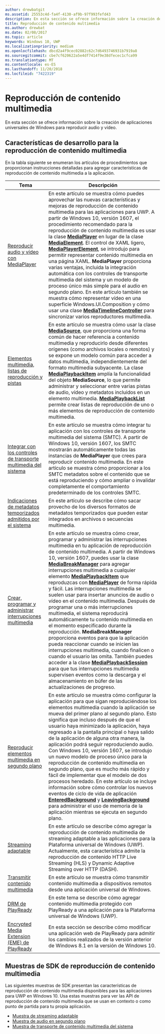 ```yaml
---
author: drewbatgit
ms.assetid: 25553c4d-fa4f-4130-af9b-97f993fefd43
description: En esta sección se ofrece información sobre la creación de aplicaciones universales de Windows para reproducir audio y vídeo.
title: Reproducción de contenido multimedia
ms.author: drewbat
ms.date: 02/08/2017
ms.topic: article
keywords: Windows 10, UWP
ms.localizationpriority: medium
ms.openlocfilehash: dbcd2a4f9cec02882c62c7d6493746931b7919a8
ms.sourcegitcommit: cbe7cf620622a5e4df7414f9e38dfecec1cfca99
ms.translationtype: MT
ms.contentlocale: es-ES
ms.lasthandoff: 11/20/2018
ms.locfileid: "7422319"
---
```

# <a name="media-playback"></a>Reproducción de contenido multimedia


En esta sección se ofrece información sobre la creación de aplicaciones universales de Windows para reproducir audio y vídeo. 

## <a name="media-playback-developer-features"></a>Características de desarrollo para la reproducción de contenido multimedia

En la tabla siguiente se enumeran los artículos de procedimientos que proporcionan instrucciones detalladas para agregar características de reproducción de contenido multimedia a la aplicación.
 
| Tema                                                                                             | Descripción                                                                                                                                                                                                                                                                                    |
|---------------------------------------------------------------------------------------------------|------------------------------------------------------------------------------------------------------------------------------------------------------------------------------------------------------------------------------------------------------------------------------------------------|
| [Reproducir audio y vídeo con MediaPlayer](play-audio-and-video-with-mediaplayer.md) | En este artículo se muestra cómo puedes aprovechar las nuevas características y mejoras de reproducción de contenido multimedia para las aplicaciones para UWP. A partir de Windows 10, versión 1607, el procedimiento recomendado para la reproducción de contenido multimedia es usar la clase [**MediaPlayer**](https://msdn.microsoft.com/library/windows/apps/Windows.Media.Playback.MediaPlayer) en lugar de la clase [**MediaElement**](https://msdn.microsoft.com/library/windows/apps/Windows.UI.Xaml.Controls.MediaElement). El control de XAML ligero, [**MediaPlayerElement**](https://msdn.microsoft.com/library/windows/apps/Windows.UI.Xaml.Controls.MediaPlayerElement), se introdujo para permitir representar contenido multimedia en una página XAML. **MediaPlayer** proporciona varias ventajas, incluida la integración automática con los controles de transporte multimedia del sistema y un modelo de proceso único más simple para el audio en segundo plano. En este artículo también se muestra cómo representar vídeo en una superficie Windows.UI.Composition y cómo usar una clase [**MediaTimelineController**](https://msdn.microsoft.com/library/windows/apps/Windows.Media.MediaTimelineController) para sincronizar varios reproductores multimedia.                                                                                                          |
| [Elementos multimedia, listas de reproducción y pistas](media-playback-with-mediasource.md)                         | En este artículo se muestra cómo usar la clase [**MediaSource**](https://msdn.microsoft.com/library/windows/apps/Windows.Media.Core.MediaSource), que proporciona una forma común de hacer referencia a contenido multimedia y reproducirlo desde diferentes orígenes (como archivos locales o remotos) y se expone un modelo común para acceder a datos multimedia, independientemente del formato multimedia subyacente. La clase [**MediaPlaybackItem**](https://msdn.microsoft.com/library/windows/apps/dn930939) amplía la funcionalidad del objeto **MediaSource**, lo que permite administrar y seleccionar entre varias pistas de audio, vídeo y metadatos incluidos en un elemento multimedia. [**MediaPlaybackList**](https://msdn.microsoft.com/library/windows/apps/dn930955) permite crear listas de reproducción de uno o más elementos de reproducción de contenido multimedia.                                                                                                               |
| [Integrar con los controles de transporte multimedia del sistema](integrate-with-systemmediatransportcontrols.md)                               | En este artículo se muestra cómo integrar tu aplicación con los controles de transporte multimedia del sistema (SMTC). A partir de Windows 10, versión 1607, los SMTC mostrarán automáticamente todas las instancias de **MediaPlayer** que crees para reproducir contenido multimedia. En este artículo se muestra cómo proporcionar a los SMTC metadatos sobre el contenido que se está reproduciendo y cómo ampliar o invalidar completamente el comportamiento predeterminado de los controles SMTC.                                   |
| [Indicaciones de metadatos temporizados admitidos por el sistema](system-supported-metadata-cues.md)                               | En este artículo se describe cómo sacar provecho de los diversos formatos de metadatos temporizados que pueden estar integrados en archivos o secuencias multimedia.                                   |
| [Crear, programar y administrar interrupciones multimedia](create-schedule-and-manage-media-breaks.md)                                                                             | En este artículo se muestra cómo crear, programar y administrar las interrupciones multimedia en tu aplicación de reproducción de contenido multimedia. A partir de Windows 10, versión 1607, puedes usar la clase [**MediaBreakManager**](https://msdn.microsoft.com/library/windows/apps/Windows.Media.Playback.MediaBreakManager) para agregar interrupciones multimedia a cualquier elemento [**MediaPlaybackItem**](https://msdn.microsoft.com/library/windows/apps/Windows.Media.Playback.MediaPlaybackItem) que reproduzcas con [**MediaPlayer**](https://msdn.microsoft.com/library/windows/apps/Windows.Media.Playback.MediaPlayer) de forma rápida y fácil. Las interrupciones multimedia se suelen usar para insertar anuncios de audio o vídeo en el contenido multimedia. Después de programar una o más interrupciones multimedia, el sistema reproducirá automáticamente tu contenido multimedia en el momento especificado durante la reproducción. **MediaBreakManager** proporciona eventos para que la aplicación pueda reaccionar cuando se inicien las interrupciones multimedia, cuando finalicen o cuando el usuario las omita. También puedes acceder a la clase [**MediaPlaybackSession**](https://msdn.microsoft.com/library/windows/apps/Windows.Media.Playback.MediaPlaybackSession) para que tus interrupciones multimedia supervisen eventos como la descarga y el almacenamiento en búfer de las actualizaciones de progreso.                                                                                                                     |
| [Reproducir elementos multimedia en segundo plano](background-audio.md)                                                                             | En este artículo se muestra cómo configurar la aplicación para que sigan reproduciéndose los elementos multimedia cuando la aplicación se mueva del primer plano al segundo plano. Esto significa que incluso después de que el usuario haya minimizado la aplicación, haya regresado a la pantalla principal o haya salido de la aplicación de alguna otra manera, la aplicación podrá seguir reproduciendo audio. Con Windows 10, versión 1607, se introdujo un nuevo modelo de proceso único para la reproducción de contenido multimedia en segundo plano, que es mucho más rápido y fácil de implementar que el modelo de dos procesos heredado. En este artículo se incluye información sobre cómo controlar los nuevos eventos de ciclo de vida de aplicación [**EnteredBackground**](https://msdn.microsoft.com/library/windows/apps/Windows.ApplicationModel.Core.CoreApplication.EnteredBackground) y [**LeavingBackground**](https://msdn.microsoft.com/library/windows/apps/Windows.ApplicationModel.Core.CoreApplication.LeavingBackground) para administrar el uso de memoria de la aplicación mientras se ejecuta en segundo plano.                                                                                                                    |
| [Streaming adaptable](adaptive-streaming.md)                                                       | En este artículo se describe cómo agregar la reproducción de contenido multimedia de streaming adaptable a las aplicaciones para la Plataforma universal de Windows (UWP). Actualmente, esta característica admite la reproducción de contenido HTTP Live Streaming (HLS) y Dynamic Adaptive Streaming over HTTP (DASH).                                          |
| [Transmitir contenido multimedia](media-casting.md)                                                                 | En este artículo se muestra cómo transmitir contenido multimedia a dispositivos remotos desde una aplicación universal de Windows.                                                                                                                                                                                                       |
| [DRM de PlayReady](playready-client-sdk.md)                                                          | En este tema se describe cómo agregar contenido multimedia protegido con PlayReady a una aplicación para la Plataforma universal de Windows (UWP).                                                                                                                                                                                |
| [Encrypted Media Extension (EME) de PlayReady](playready-encrypted-media-extension.md)                     | En esta sección se describe cómo modificar una aplicación web de PlayReady para admitir los cambios realizados de la versión anterior de Windows 8.1 en la versión de Windows 10.                                                                                                                                       |

## <a name="media-playback-sdk-samples"></a>Muestras de SDK de reproducción de contenido multimedia

Las siguientes muestras de SDK presentan las características de reproducción de contenido multimedia disponibles para las aplicaciones para UWP en Windows 10. Usa estas muestras para ver las API de reproducción de contenido multimedia que se usan en contexto o como punto de partida para tu propia aplicación.

* [Muestra de streaming adaptable](https://github.com/Microsoft/Windows-universal-samples/tree/dev/Samples/AdaptiveStreaming)
* [Muestra de audio en segundo plano](https://github.com/Microsoft/Windows-universal-samples/tree/master/Samples/BackgroundMediaPlayback)
* [Muestra de transporte de contenido multimedia del sistema](https://github.com/Microsoft/Windows-universal-samples/tree/dev/Samples/SystemMediaTransportControls)                                                                                               
 




